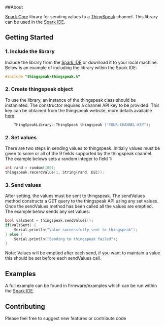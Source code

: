 ##About

[Spark Core](https://www.spark.io/) library for sending values to a [ThingSpeak](https://thingspeak.com/) channel. This library can be used in the [Spark IDE](https://www.spark.io/build).

## Getting Started

### 1. Include the library

Include the library from the [Spark IDE](https://www.spark.io/build) or download it to your local machine. Below is an example of including the library within the Spark IDE:

```cpp
#include "thingspeak/thingspeak.h"
```

### 2. Create thingspeak object

To use the library, an instance of the thingspeak class should be instaniated. The constructor requires a channel API key to be provided. This key can be obtained from the thingspeak website, more details available [here](https://thingspeak.com/docs/channels#api_keys). 

```cpp
    ThingSpeakLibrary::ThingSpeak thingspeak ("YOUR-CHANNEL-KEY");
```

### 2. Set values

There are two steps in sending values to thingspeak. Initially values must be given to some or all of the 9 fields supported by the thingspeak channel. The example belows sets a random integer to field 1:

```cpp
int rand = random(100);
thingspeak.recordValue(1, String(rand, DEC));
```

### 3. Send values

After setting, the values must be sent to thingspeak. The sendValues method constructs a GET query to the thingspeak API using any set values. Once the sendValues method has been called all the values are emptied. The example below sends any set values:

```cpp
bool valsSent = thingspeak.sendValues();
if(valsSent) {
    Serial.println("Value successfully sent to thingspeak");
} else {
    Serial.println("Sending to thingspeak failed");
}
```

Note: Values will be emptied after each send, if you want to maintain a value this should be set before each sendValues call.

## Examples

A full example can be found in firmware/examples which can be run within the [Spark IDE](https://www.spark.io/build).

## Contributing

Please feel free to suggest new features or contribute code